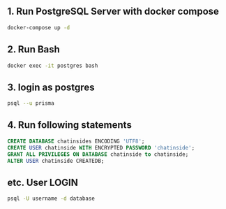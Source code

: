 ## 1. Run PostgreSQL Server with docker compose

```bash
docker-compose up -d
```

## 2. Run Bash

```bash
docker exec -it postgres bash
```

## 3. login as postgres

```bash
psql --u prisma
```

## 4. Run following statements

```sql
CREATE DATABASE chatinsides ENCODING 'UTF8';
CREATE USER chatinside WITH ENCRYPTED PASSWORD 'chatinside';
GRANT ALL PRIVILEGES ON DATABASE chatinside to chatinside;
ALTER USER chatinside CREATEDB;
```

## etc. User LOGIN

```bash
psql -U username -d database
```
